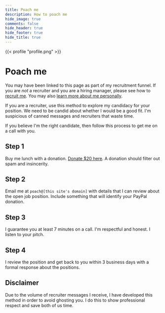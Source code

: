```yaml
---
title: Poach me
description: How to poach me
hide_image: true
comments: false
hide_header: true
hide_footer: true
hide_title: true
---
```


{{< profile "profile.png" >}}

# Poach me

You may have been linked to this page as part of my recruitment funnel. If you
are _not_ a recruiter and you are a hiring manager, please see how to
[recruit me](/recruit). You may also [learn more about me personally](/about).

If you are a recruiter, use this method to explore my candidacy for your
position. We need to be candid about whether I would be a good fit. I'm
suspicious of canned messages and recruiters that waste time.

If you believe I'm the right candidate, then follow this process to get me on a
call with you.

## Step 1

Buy me lunch with a donation.
[Donate $20 here](https://www.paypal.com/paypalme/brettinternet/20). A donation
should filter out spam and insincerity.

## Step 2

Email me at `poach@[this site's domain]` with details that I can review about
the open job position. Include something that will identify your PayPal
donation.

## Step 3

I guarantee you at least 7 minutes on a call. I'm respectful and honest. I
listen to your pitch.

## Step 4

I review the position and get back to you within 3 business days with a formal
response about the positions.

## Disclaimer

Due to the volume of recruiter messages I receive, I have developed this method
in order to avoid ghosting you. I do this to show professional respect and save
both of us time.
